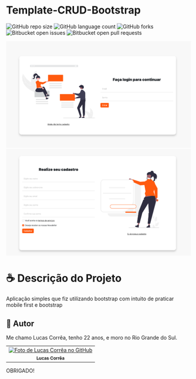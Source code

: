 # Template-CRUD-Bootstrap

![GitHub repo size](https://img.shields.io/github/repo-size/correa0105/Template-CRUD-Bootstrap?style=for-the-badge)
![GitHub language count](https://img.shields.io/github/languages/count/correa0105/Template-CRUD-Bootstrap?style=for-the-badge)
![GitHub forks](https://img.shields.io/github/forks/correa0105/Template-CRUD-Bootstrap?style=for-the-badge)
![Bitbucket open issues](https://img.shields.io/bitbucket/issues/correa0105/Template-CRUD-Bootstrap?style=for-the-badge)
![Bitbucket open pull requests](https://img.shields.io/bitbucket/pr-raw/correa0105/Template-CRUD-Bootstrap?style=for-the-badge)

<img src="./assets/img/exemplo.png" alt="Exemplo do Projeto">
<img src="./assets/img/exemplo1.png" alt="Exemplo do Projeto">

# ☕ Descrição do Projeto

Aplicação simples que fiz utilizando bootstrap com intuito de praticar mobile first e bootstrap

## 🤝 Autor

Me chamo Lucas Corrêa, tenho 22 anos, e moro no Rio Grande do Sul.

<table>
  <tr>
    <td align="center">
      <a href="https://www.linkedin.com/in/correalucas0105/">
        <img src="https://media-exp1.licdn.com/dms/image/C4D03AQEVN6OhKPtmUw/profile-displayphoto-shrink_800_800/0/1662487563515?e=1668643200&v=beta&t=oUCGysfX6tpC8t9BsfTE1Q_NmyqADYu8lsy7cRO8vc8" width="100px;" alt="Foto de Lucas Corrêa no GitHub"/><br>
        <sub>
            <b>Lucas Corrêa</b>
        </sub>
      </a>
    </td>
</table>

OBRIGADO!
